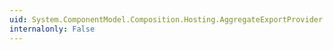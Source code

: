 ```yaml
---
uid: System.ComponentModel.Composition.Hosting.AggregateExportProvider.Dispose
internalonly: False
---
```

